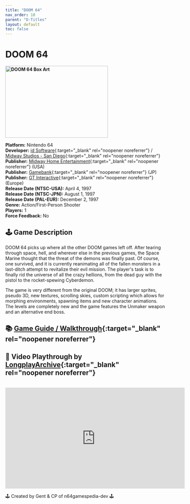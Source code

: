 ```yaml
---
title: "DOOM 64"
nav_order: 18
parent: "D-Titles"
layout: default
toc: false
---
```


# DOOM 64

<b>
<img src="https://images.launchbox-app.com/ceeea1c9-2d6b-4175-96d2-7aaea0e33abe.jpg" alt="DOOM 64 Box Art" width="320" height="224" />
</b>

**Platform:** Nintendo 64  
**Developer:** [id Software](https://en.wikipedia.org/wiki/Id_Software){:target="_blank" rel="noopener noreferrer"} / [Midway Studios - San Diego](https://en.wikipedia.org/wiki/Midway_Games#Sold){:target="_blank" rel="noopener noreferrer"}  
**Publisher:** [Midway Home Entertainment](https://en.wikipedia.org/wiki/Midway_Games#Publishing_and_distribution){:target="_blank" rel="noopener noreferrer"} (USA)  
**Publisher:** [Gamebank](https://www.mobygames.com/company/gamebank-corp){:target="_blank" rel="noopener noreferrer"} (JP)  
**Publisher:** [GT Interactive](https://en.wikipedia.org/wiki/Atari,_Inc._(Atari_SA_subsidiary)){:target="_blank" rel="noopener noreferrer"} (Europe)  
**Release Date (NTSC-USA):** April 4, 1997  
**Release Date (NTSC-JPN):** August 1, 1997  
**Release Date (PAL-EUR):** December 2, 1997  
**Genre:** Action/First-Person Shooter  
**Players:** 1  
**Force Feedback:** No

## 🕹️ Game Description
DOOM 64 picks up where all the other DOOM games left off. After tearing through space, hell, and wherever else in the previous games, the Space Marine thought that the threat of the demons was finally past. Of course, one survived, and it is currently reanimating all of the fallen monsters in a last-ditch attempt to revitalize their evil mission. The player's task is to finally rid the universe of all the crazy hellions, from the dead guy with the pistol to the rocket-spewing Cyberdemon.

The game is very different from the original DOOM; it has larger sprites, pseudo 3D, new textures, scrolling skies, custom scripting which allows for morphing environments, spawning items and new character animations. The levels are completely new and the game features the Unmaker weapon and an alternative end boss.

## 📚 [Game Guide / Walkthrough](https://gamefaqs.gamespot.com/n64/197141-doom-64/faqs/26126){:target="_blank" rel="noopener noreferrer"}

## 🎥 Video Playthrough by [LongplayArchive](https://www.youtube.com/channel/UCM8XzXipyTsylZ_WsGKmdKQ){:target="_blank" rel="noopener noreferrer"}
<br />  
<iframe width="560" height="315" src="https://www.youtube.com/embed/SEQvVSmYlHQ" title="DOOM 64 Gameplay" frameborder="0" allowfullscreen></iframe>

🕹️ Created by Gent & CP of n64gamespedia-dev 🕹️

<!-- Vault Format: n64gamespedia-dev -->
<!-- Protocol Source: _vault-specs/format-protocol.md -->
